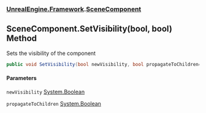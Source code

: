 ### [UnrealEngine.Framework](./UnrealEngine-Framework.md 'UnrealEngine.Framework').[SceneComponent](./SceneComponent.md 'UnrealEngine.Framework.SceneComponent')
## SceneComponent.SetVisibility(bool, bool) Method
Sets the visibility of the component  
```csharp
public void SetVisibility(bool newVisibility, bool propagateToChildren=false);
```
#### Parameters
<a name='UnrealEngine-Framework-SceneComponent-SetVisibility(bool_bool)-newVisibility'></a>
`newVisibility` [System.Boolean](https://docs.microsoft.com/en-us/dotnet/api/System.Boolean 'System.Boolean')  
  
<a name='UnrealEngine-Framework-SceneComponent-SetVisibility(bool_bool)-propagateToChildren'></a>
`propagateToChildren` [System.Boolean](https://docs.microsoft.com/en-us/dotnet/api/System.Boolean 'System.Boolean')  
  
